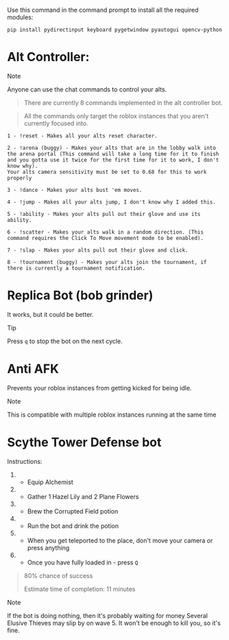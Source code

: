 Use this command in the command prompt to install all the required modules:

```pip install pydirectinput keyboard pygetwindow pyautogui opencv-python```

# Alt Controller:
> [!NOTE]
> Anyone can use the chat commands to control your alts.

> There are currently 8 commands implemented in the alt controller bot.

> All the commands only target the roblox instances that you aren't currently focused into.
```
1 - !reset - Makes all your alts reset character.

2 - !arena (buggy) - Makes your alts that are in the lobby walk into the arena portal (This command will take a long time for it to finish and you gotta use it twice for the first time for it to work, I don't know why).
Your alts camera sensitivity must be set to 0.68 for this to work properly

3 - !dance - Makes your alts bust 'em moves.

4 - !jump - Makes all your alts jump, I don't know why I added this.

5 - !ability - Makes your alts pull out their glove and use its ability.

6 - !scatter - Makes your alts walk in a random direction. (This command requires the Click To Move movement mode to be enabled).

7 - !slap - Makes your alts pull out their glove and click.

8 - !tournament (buggy) - Makes your alts join the tournament, if there is currently a tournament notification.
```


# Replica Bot (bob grinder)
It works, but it could be better.

> [!TIP]
> Press ```q``` to stop the bot on the next cycle.

# Anti AFK
Prevents your roblox instances from getting kicked for being idle.
> [!NOTE]
> This is compatible with multiple roblox instances running at the same time


# Scythe Tower Defense bot
Instructions:
1) - Equip Alchemist
2) - Gather 1 Hazel Lily and 2 Plane Flowers
3) - Brew the Corrupted Field potion
4) - Run the bot and drink the potion
5) - When you get teleported to the place, don't move your camera or press anything
6) - Once you have fully loaded in - press `Q`
  
> 80% chance of success
> 
> Estimate time of completion: 11 minutes

> [!NOTE]
> If the bot is doing nothing, then it's probably waiting for money
> Several Elusive Thieves may slip by on wave 5. It won't be enough to kill you, so it's fine.
